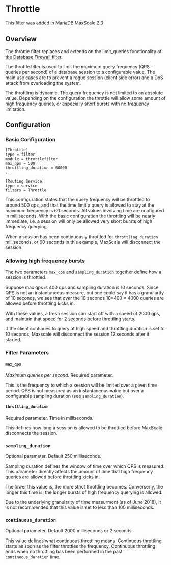 # Throttle

This filter was added in MariaDB MaxScale 2.3

## Overview

The throttle filter replaces and extends on the limit_queries functionality of 
[the Database Firewall filter](./Database-Firewall-Filter.md).

The throttle filter is used to limit the maximum query frequency (QPS - queries 
per second) of a database session to a configurable value. The main use cases 
are to prevent a rogue session (client side error) and a DoS attack from 
overloading the system.

The throttling is dynamic. The query frequency is not limited to an absolute 
value. Depending on the configuration the throttle will allow some amount of 
high frequency queries, or especially short bursts with no frequency limitation.

## Configuration

### Basic Configuration
```
[Throttle]
type = filter
module = throttlefilter
max_qps = 500
throttling_duration = 60000
...

[Routing Service]
type = service
filters = Throttle
```

This configuration states that the query frequency will be throttled to around 
500 qps, and that the time limit a query is allowed to stay at the maximum 
frequency is 60 seconds. All values involving time are configured in 
milliseconds. With the basic configuration the throttling will be nearly 
immediate, i.e. a session will only be allowed very short bursts of high 
frequency querying.

When a session has been continuously throttled for `throttling_duration` 
milliseconds, or 60 seconds in this example, MaxScale will disconnect the 
session.

### Allowing high frequency bursts

The two parameters `max_qps` and `sampling_duration` together define how a 
session is throttled.

Suppose max qps is 400 qps and sampling duration is 10 seconds. Since QPS is not 
an instantaneous measure, but one could say it has a granularity of 10 seconds, 
we see that over the 10 seconds 10*400 = 4000 queries are allowed before 
throttling kicks in.

With these values, a fresh session can start off with a speed of 2000 qps, and 
maintain that speed for 2 seconds before throttling starts.

If the client continues to query at high speed and throttling duration is set to 
10 seconds, Maxscale will disconnect the session 12 seconds after it started.

### Filter Parameters

#### `max_qps`

_Maximum queries per second_. Required parameter.

This is the frequency to which a session will be limited over a given time 
period. QPS is not measured as an instantaneous value but over a configurable 
sampling duration (see `sampling_duration`).

#### `throttling_duration`

Required parameter. Time in milliseconds.

This defines how long a session is allowed to be throttled before MaxScale 
disconnects the session.

### `sampling_duration`

Optional parameter. Default 250 milliseconds.

Sampling duration defines the window of time over which QPS is measured. This 
parameter directly affects the amount of time that high frequency queries are 
allowed before throttling kicks in.

The lower this value is, the more strict throttling becomes. Converserly, the 
longer this time is, the longer bursts of high frequency querying is allowed.

Due to the underlying granularity of time measurment (as of June 2018), it is 
not recommended that this value is set to less than 100 milliseconds.

### `continuous_duration`

Optional parameter. Default 2000 milliseconds or 2 seconds.

This value defines what continuous throttling means. Continuous throttling 
starts as soon as the filter throttles the frequency. Continuous throttling ends 
when no throttling has been performed in the past `continuous_duration` time.
